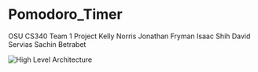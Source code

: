 # Pomodoro_Timer
OSU CS340 Team 1 Project
Kelly Norris
Jonathan Fryman
Isaac Shih
David Servias
Sachin Betrabet

![High Level Architecture](https://i.imgur.com/KOV37Vk.jpg)

